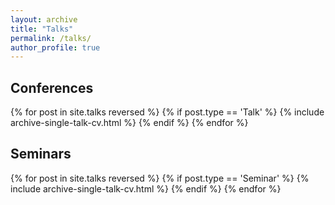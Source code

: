 ```yaml
---
layout: archive
title: "Talks"
permalink: /talks/
author_profile: true
---
```


<h2>Conferences</h2>
  {% for post in site.talks reversed %} 
    {% if post.type == 'Talk' %} 
      {% include archive-single-talk-cv.html %}
    {% endif %}
  {% endfor %}

<h2>Seminars</h2>
{% for post in site.talks reversed %}
  {% if post.type == 'Seminar' %} 
    {% include archive-single-talk-cv.html %}
  {% endif %}
{% endfor %}
